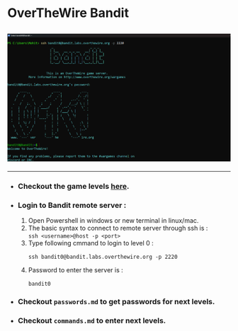  # OverTheWire Bandit  
 ![bandit](/img/bandit0b.png)
 ---  
 ---
- ### Checkout the game levels [here](https://overthewire.org/wargames/bandit/ "Bandit - OverTheWire").  
- ### Login to Bandit remote server : 
   1. Open Powershell in windows or new terminal in linux/mac.  
   2. The basic syntax to connect to remote server through ssh is :  
      `ssh <username>@host -p <port>`  
   3. Type following cmmand to login to level 0 :  
      ```  
      ssh bandit0@bandit.labs.overthewire.org -p 2220  
      ```  
   4. Password to enter the server is :  
      ```  
      bandit0 
      ```    
- ### Checkout `passwords.md` to get passwords for next levels.  
- ### Checkout `commands.md` to enter next levels.  
